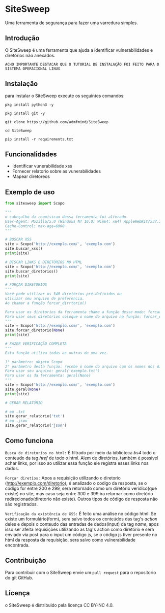 # SiteSweep

Uma ferramenta de segurança para fazer uma varredura simples.

## Introdução
O SiteSweep é uma ferramenta que ajuda a identificar vulnerabilidades e diretórios não anexados.

`ACHO IMPORTANTE DESTACAR QUE O TUTORIAL DE INSTALAÇÃO FOI FEITO PARA O SISTEMA OPERACIONAL LINUX`

## Instalação
para instalar o SiteSweep execute os seguintes comandos:

```
pkg install python3 -y

pkg install git -y

git clone https://github.com/admfmind/SiteSweep

cd SiteSweep

pip install -r requirements.txt
```

## Funcionalidades
- Identificar vunerabilidade xss
- Fornecer relatorio sobre as vunerabilidades
- Mapear diretoreos

## Exemplo de uso
```py
from sitesweep import Scopo

"""
o cabeçalho da requisicao dessa ferramenta foi alterado.
User-Agent: Mozilla/5.0 (Windows NT 10.0; Win64; x64) AppleWebKit/537.36 (KHTML, like Gecko) Chrome/58.0.3029.110 Safari/537.3
Cache-Control: max-age=6000
"""

# BUSCAR XSS
site = Scopo('http://exemplo.com/', 'exemplo.com')
site.buscar_xss()
print(site)

# BISCAR LINKS E DIRETÓRIOS NO HTML
site = Scopo('http://exemplo.com/', 'exemplo.com')
site.buscar_diretorios()
print(site)

# FORÇAR DIRETORIOS
"""
Você pode utilizar os 340 diretórios pré-definidos ou
utilizar seu arquivo de preferencia.
Ao chamar a função forcar_dirrtorio()

Para usar os diretorios da ferramenta chame a função desse modo: forcar_dirrtorio(None)
Para usar seus diretórios coloque o nome do arquivo na função: forcar_diretorio('exemplo.txt')
"""
site = Scopo('http://exemplo.com/', 'exemplo.com')
site.forcar_diretorio(None)
print(site)

# FAZER VERIFICAÇÃO COMPLETA
"""
Esta função utiliza todas as outras de uma vez.

1° parâmetro: objeto Scopo
2° parâmetro desta função: recebe o nome do arquivo com os nomes dos diretorios. ele deve receber esse nome como uma string, caso queira usar os diretórios da ferramenta, utilize como parametros o None
Para usar seu arquivo: geral('exemplo.txt')
Para usar os da ferramenta: geral(None)
"""
site = Scopo('http://exemplo.com/', 'exemplo.com')
site.geral(None)
print(site)

# GERAR RELATÓRIO

# em .txt
site.gerar_relatorio('txt')
# em .json
site.gerar_relatorio('json')

```

## Como funciona
`Busca de diretorios no html:` É filtrado por meio da biblioteca _bs4_ todo o conteudo da tag _href_ de todo o html. Alem de diretórios, também é possível achar links, por isso ao utilizar essa função ele registra esses links nos dados.

`Forçar diretios:` Apos a requisição utilizando o diretorio (http://exemplo.com/diretorio), é analizado o codigo da resposta, se o código for entre 200 e 299, sera retornado como um diretório veridico(que existe) no site, mas caso seja entre 300 e 399 ira retornar como diretório redirecionado(diretorio não existe). Outros tipos de código de resposta não são registrados.

`Verificação da existência de XSS:` É feito uma análise no código html. Se existe um formulário(form), sera salvo todos os conteúdos das tag's _action_ deles e depois o conteudo das entradas de dados(input) da tag _name_, apos isso ser afeita requisições utilizando as tag's action como diretório e sera enviado via post para o input um código js, se o código js tiver presente no html da resposta da requisição, sera salvo como vulnerabilidade encontrada.

## Contribuição
Para contribuir com o SiteSweep envie um `pull request` para o repositorio do git GitHub.

## Licença
o SiteSweep é distribuido pela licença CC BY-NC 4.0.

